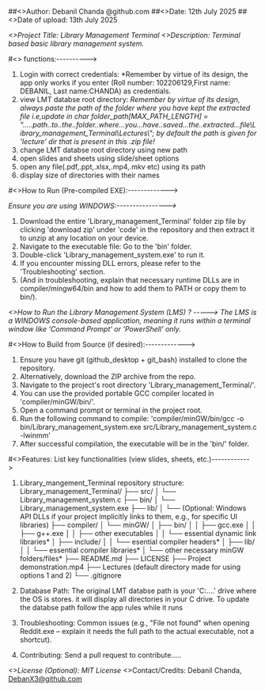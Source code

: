 ##<>Author: Debanil Chanda @github.com
##<>Date: 12th July 2025
##<>Date of upload: 13th July 2025


*<>Project Title: Library Management Terminal*
*<>Description: Terminal based basic library management system.*


#<> functions:---------->

1. Login with correct credentials: *Remember by virtue of its design, the app only works if you enter (Roll number: 102206129,First name: DEBANIL, Last name:CHANDA) as credentials.
2. view LMT databse root directory: *Remember by virtue of its design, always paste the path of the folder where you have kept the extracted file i.e,update in char folder_path[MAX_PATH_LENGTH] = ".....path..to..the..folder..where...you...have..saved...the..extracted...file\\Library_management_Terminal\\Lectures\\";*
*by default the path is given for 'lecture' dir that is present in this .zip file!*
3. change LMT databse  root directory using new path
4. open slides and sheets using slide/sheet options
5. open any file(.pdf,.ppt,.xlsx,.mp4,.mkv etc)  using its path
6. display size of directories with their names


#<>How to Run (Pre-compiled EXE):------------->

*Ensure you are using WINDOWS:---------------->*
1. Download the entire 'Library_management_Terminal' folder zip file by clicking 'download zip' under 'code' in the repository and then extract it to unzip at any location on your device.
2. Navigate to the executable file: Go to the 'bin' folder.
3. Double-click 'Library_management_system.exe' to run it.
4. If you encounter missing DLL errors, please refer to the 'Troubleshooting' section.
5. (And in troubleshooting, explain that necessary runtime DLLs are in compiler/mingw64/bin and how to add them to PATH or copy them to bin/).


*<>How to Run the Library Management System (LMS) ? ----->*
*The LMS is a WINDOWS console-based application, meaning it runs within a terminal window like 'Command Prompt' or 'PowerShell' only.*


#<>How to Build from Source (if desired):------------->

1. Ensure you have git (github_desktop + git_bash) installed to clone the repository.
2. Alternatively, download the ZIP archive from the repo.
3. Navigate to the project's root directory 'Library_management_Terminal/'.
4. You can use the provided portable GCC compiler located in 'compiler/minGW/bin/'.
5. Open a command prompt or terminal in the project root.
6. Run the following command to compile: 'compiler/minGW/bin/gcc -o bin/Library_management_system.exe src/Library_management_system.c -lwinmm'
7. After successful compilation, the executable will be in the 'bin/' folder.


#<>Features: List key functionalities (view slides, sheets, etc.)------------>

1. Library_mangement_Terminal repository structure:
Library_management_Terminal/
├── src/
│   └── Library_management_system.c
├── bin/
│   └── Library_management_system.exe
├── lib/
│   └── (Optional: Windows API DLLs if your project implicitly links to them, e.g., for specific UI libraries)
├── compiler/
│   └── minGW/
│       ├── bin/
│       │   ├── gcc.exe
│       │   ├── g++.exe
│       │   ├── other executables
│       │   └── essential dynamic link libraries*
│       ├── include/
│       │   └── esential compiler headers*
│       ├── lib/
│       │   └── essential compiler libraries*
│       └── other necessary minGW folders/files*
├── README.md
├── LICENSE
├── Project demonstration.mp4
├── Lectures (default directory made for using options 1 and 2)
└── .gitignore

2. Database Path: The original LMT databse path is your 'C:\....' drive where the OS is stores. it will display all directories in your C drive. To update the databse path follow the app rules while it runs
3. Troubleshooting: Common issues (e.g., "File not found" when opening Reddit.exe – explain it needs the full path to the actual executable, not a shortcut).
4. Contributing: Send a pull request to contribute.....


*<>License (Optional): MIT License*
<>Contact/Credits: Debanil Chanda, [DebanX3@github.com](mailto:debanx3@github.com)



